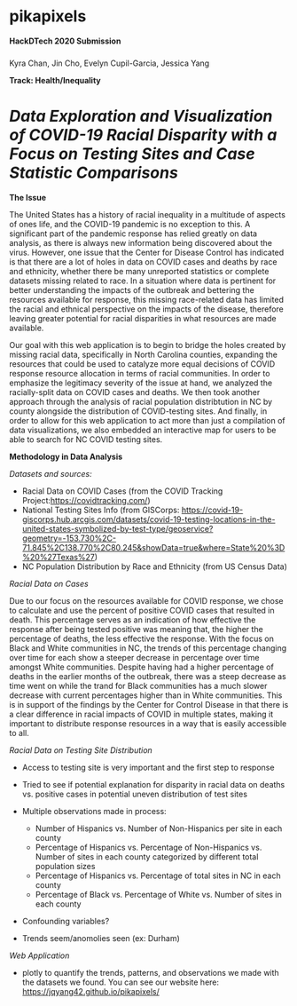 # pikapixels
<b>HackDTech 2020 Submission</b>
###
Kyra Chan, Jin Cho, Evelyn Cupil-Garcia, Jessica Yang

<b>Track: Health/Inequality</b>
###
# <i>Data Exploration and Visualization of COVID-19 Racial Disparity with a Focus on Testing Sites and Case Statistic Comparisons</i>

<b>The Issue</b>

The United States has a history of racial inequality in a multitude of aspects of ones life, and the COVID-19 pandemic is no exception to this. A significant part of the pandemic response has relied greatly on data analysis, as there is always new information being discovered about the virus. However, one issue that the Center for Disease Control has indicated is that there are a lot of holes in data on COVID cases and deaths by race and ethnicity, whether there be many unreported statistics or complete datasets missing related to race. In a situation where data is pertinent for better understanding the impacts of the outbreak and bettering the resources available for response, this missing race-related data has limited the racial and ethnical perspective on the impacts of the disease, therefore leaving greater potential for racial disparities in what resources are made available.

Our goal with this web application is to begin to bridge the holes created by missing racial data, specifically in North Carolina counties, expanding the resources that could be used to catalyze more equal decisions of COVID response resource allocation in terms of racial communities. In order to emphasize the legitimacy severity of the issue at hand, we analyzed the racially-split data on COVID cases and deaths. We then took another approach through the analysis of racial population distribtution in NC by county alongside the distribution of COVID-testing sites. And finally, in order to allow for this web application to act more than just a compilation of data visualizations, we also embedded an interactive map for users to be able to search for NC COVID testing sites.


<b>Methodology in Data Analysis</b>

<i>Datasets and sources:</i>

- Racial Data on COVID Cases (from the COVID Tracking Project:https://covidtracking.com/)
- National Testing Sites Info (from GISCorps: https://covid-19-giscorps.hub.arcgis.com/datasets/covid-19-testing-locations-in-the-united-states-symbolized-by-test-type/geoservice?geometry=-153.730%2C-71.845%2C138.770%2C80.245&showData=true&where=State%20%3D%20%27Texas%27)
- NC Population Distribution by Race and Ethnicity (from US Census Data)

<i>Racial Data on Cases</i>

Due to our focus on the resources available for COVID response, we chose to calculate and use the percent of positive COVID cases that resulted in death. This percentage serves as an indication of how effective the response after being tested positive was meaning that, the higher the percentage of deaths, the less effective the response. With the focus on Black and White communities in NC, the trends of this percentage changing over time for each show a steeper decrease in percentage over time amongst White communities. Despite having had a higher percentage of deaths in the earlier months of the outbreak, there was a steep decrease as time went on while the trand for Black communities has a much slower decrease with current percentages higher than in White communities. This is in support of the findings by the Center for Control Disease in that there is a clear difference in racial impacts of COVID in multiple states, making it important to distribute response resources in a way that is easily accessible to all.

<i>Racial Data on Testing Site Distribution</i>
- Access to testing site is very important and the first step to response
- Tried to see if potential explanation for disparity in racial data on deaths vs. positive cases in potential uneven distribution of test sites
- Multiple observations made in process:
  - Number of Hispanics vs. Number of Non-Hispanics per site in each county
  - Percentage of Hispanics vs. Percentage of Non-Hispanics vs. Number of sites in each county categorized by different total population sizes
  - Percentage of Hispanics vs. Percentage of total sites in NC in each county
  - Percentage of Black vs. Percentage of White vs. Number of sites in each county

 - Confounding variables?
 - Trends seem/anomolies seen (ex: Durham)
 
 
<i>Web Application</i>
- plotly to quantify the trends, patterns, and observations we made with the datasets we found. You can see our website here: https://jqyang42.github.io/pikapixels/



